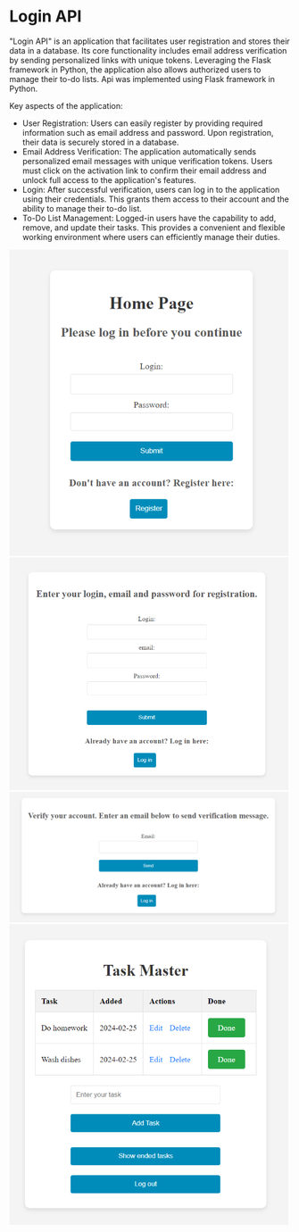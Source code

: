 # Login API
"Login API" is an application that facilitates user registration and stores their data in a database. Its core functionality includes email address verification by sending personalized links with unique tokens. Leveraging the Flask framework in Python, the application also allows authorized users to manage their to-do lists. Api was implemented using Flask framework in Python.

Key aspects of the application:

- User Registration: Users can easily register by providing required information such as email address and password. Upon registration, their data is securely stored in a database.
- Email Address Verification: The application automatically sends personalized email messages with unique verification tokens. Users must click on the activation link to confirm their email address and unlock full access to the application's features.
- Login: After successful verification, users can log in to the application using their credentials. This grants them access to their account and the ability to manage their to-do list.
- To-Do List Management: Logged-in users have the capability to add, remove, and update their tasks. This provides a convenient and flexible working environment where users can efficiently manage their duties.

<img src="https://github.com/WerWojtas/Login_API/blob/main/img/1.png" width=500>
<img src="https://github.com/WerWojtas/Login_API/blob/main/img/2.png" width=500>
<img src="https://github.com/WerWojtas/Login_API/blob/main/img/3.png" width=500>
<img src="https://github.com/WerWojtas/Login_API/blob/main/img/4.png" width=500>
  
